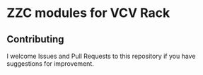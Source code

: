 # ZZC modules for VCV Rack

## Contributing

I welcome Issues and Pull Requests to this repository if you have suggestions for improvement.
